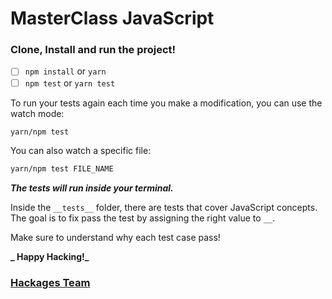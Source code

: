 # MasterClass JavaScript

### Clone, Install and run the project!

- [ ] `npm install` or `yarn`
- [ ] `npm test` or `yarn test`

To run your tests again each time you make a modification, you can use the watch mode:

```bash
yarn/npm test
```

You can also watch a specific file:

```bash
yarn/npm test FILE_NAME
```

**_The tests will run inside your terminal._**

Inside the `__tests__` folder, there are tests that cover JavaScript concepts. The goal is to fix pass the test by assigning the right value to `__`.

Make sure to understand why each test case pass!

**_ Happy Hacking!_**

### [Hackages Team](https://hackages.io)